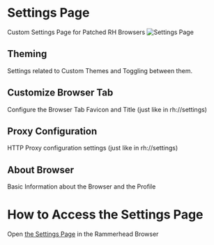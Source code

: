 # Settings Page
Custom Settings Page for Patched RH Browsers
![Settings Page](https://user-images.githubusercontent.com/60702045/208827649-3a061b17-8861-459a-b656-a86b9c071ddb.png)

Theming
-----------
Settings related to Custom Themes and Toggling between them.

Customize Browser Tab
-----------
Configure the Browser Tab Favicon and Title (just like in rh://settings)

Proxy Configuration
-----------
HTTP Proxy configuration settings (just like in rh://settings)

About Browser
-----------
Basic Information about the Browser and the Profile

# How to Access the Settings Page
Open [the Settings Page](https://rh.settings.lhost.dev/settings) in the Rammerhead Browser
